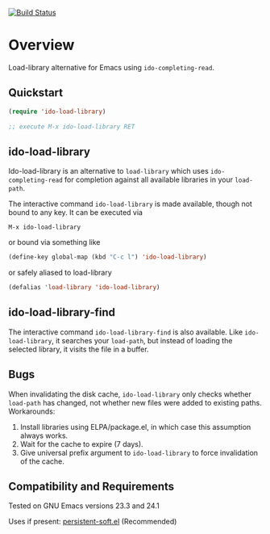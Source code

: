 [![Build Status](https://secure.travis-ci.org/rolandwalker/ido-load-library.png)](http://travis-ci.org/rolandwalker/ido-load-library)

Overview
========

Load-library alternative for Emacs using `ido-completing-read`.

Quickstart
----------

```lisp
(require 'ido-load-library)
 
;; execute M-x ido-load-library RET
```

ido-load-library
----------------

Ido-load-library is an alternative to `load-library` which uses
`ido-completing-read` for completion against all available
libraries in your `load-path`.

The interactive command `ido-load-library` is made available,
though not bound to any key.  It can be executed via

	M-x ido-load-library

or bound via something like

```lisp
(define-key global-map (kbd "C-c l") 'ido-load-library)
```

or safely aliased to load-library

```lisp
(defalias 'load-library 'ido-load-library)
```

ido-load-library-find
---------------------

The interactive command `ido-load-library-find` is also
available.  Like `ido-load-library`, it searches your
`load-path`, but instead of loading the selected library,
it visits the file in a buffer.

Bugs
----

When invalidating the disk cache, `ido-load-library` only checks
whether `load-path` has changed, not whether new files were added
to existing paths.  Workarounds:

1.  Install libraries using ELPA/package.el, in which case this
    assumption always works.
2.  Wait for the cache to expire (7 days).
3.  Give universal prefix argument to `ido-load-library`
    to force invalidation of the cache.

Compatibility and Requirements
------------------------------

Tested on GNU Emacs versions 23.3 and 24.1

Uses if present: [persistent-soft.el](http://github.com/rolandwalker/persistent-soft) (Recommended)
